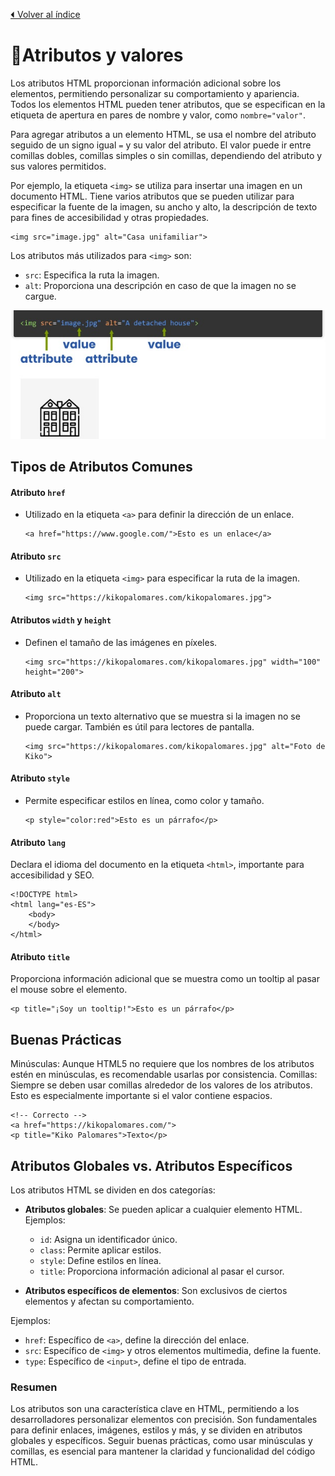 [⏴ Volver al índice](../../README.md#índice-del-curso-html)

# 📌Atributos y valores
Los atributos HTML proporcionan información adicional sobre los elementos, permitiendo personalizar su comportamiento y apariencia. Todos los elementos HTML pueden tener atributos, que se especifican en la etiqueta de apertura en pares de nombre y valor, como `nombre="valor"`.

Para agregar atributos a un elemento HTML, se usa el nombre del atributo seguido de un signo igual `=` y su valor del atributo. El valor puede ir entre comillas dobles, comillas simples o sin comillas, dependiendo del atributo y sus valores permitidos.

Por ejemplo, la etiqueta `<img>` se utiliza para insertar una imagen en un documento HTML. Tiene varios atributos que se pueden utilizar para especificar la fuente de la imagen, su ancho y alto, la descripción de texto para fines de accesibilidad y otras propiedades.

    <img src="image.jpg" alt="Casa unifamiliar">

Los atributos más utilizados para `<img>` son:

 - `src`: Especifica la ruta la imagen.
 - `alt`: Proporciona una descripción en caso de que la imagen no se cargue.

![Imagen de ejemplo](../../imagenes/detached_house.jpg)

## Tipos de Atributos Comunes

#### Atributo `href`
- Utilizado en la etiqueta `<a>` para definir la dirección de un enlace.

      <a href="https://www.google.com/">Esto es un enlace</a>

#### Atributo `src`
- Utilizado en la etiqueta `<img>` para especificar la ruta de la imagen.

      <img src="https://kikopalomares.com/kikopalomares.jpg">

#### Atributos `width` y `height`
- Definen el tamaño de las imágenes en píxeles.

      <img src="https://kikopalomares.com/kikopalomares.jpg" width="100" height="200">

#### Atributo `alt`
- Proporciona un texto alternativo que se muestra si la imagen no se puede cargar. También es útil para lectores de pantalla.

      <img src="https://kikopalomares.com/kikopalomares.jpg" alt="Foto de Kiko">

#### Atributo `style`
- Permite especificar estilos en línea, como color y tamaño.

      <p style="color:red">Esto es un párrafo</p>

#### Atributo `lang`
Declara el idioma del documento en la etiqueta `<html>`, importante para accesibilidad y SEO.

    <!DOCTYPE html>
    <html lang="es-ES">
        <body>
        </body>
    </html>

#### Atributo `title`
Proporciona información adicional que se muestra como un tooltip al pasar el mouse sobre el elemento.

    <p title="¡Soy un tooltip!">Esto es un párrafo</p>

## Buenas Prácticas
Minúsculas: Aunque HTML5 no requiere que los nombres de los atributos estén en minúsculas, es recomendable usarlas por consistencia.
Comillas: Siempre se deben usar comillas alrededor de los valores de los atributos. Esto es especialmente importante si el valor contiene espacios.

    <!-- Correcto -->
    <a href="https://kikopalomares.com/">
    <p title="Kiko Palomares">Texto</p>


## Atributos Globales vs. Atributos Específicos

Los atributos HTML se dividen en dos categorías:

- **Atributos globales**: Se pueden aplicar a cualquier elemento HTML. Ejemplos:

  - `id`: Asigna un identificador único.
  - `class`: Permite aplicar estilos.
  - `style`: Define estilos en línea.
  - `title`: Proporciona información adicional al pasar el cursor.

- **Atributos específicos de elementos**: Son exclusivos de ciertos elementos y afectan su comportamiento.

 Ejemplos:
  - `href`: Específico de `<a>`, define la dirección del enlace.
  - `src`: Específico de `<img>` y otros elementos multimedia, define la fuente.
  - `type`: Específico de `<input>`, define el tipo de entrada.

  ### Resumen
  Los atributos son una característica clave en HTML, permitiendo a los desarrolladores personalizar elementos con precisión. Son fundamentales para definir enlaces, imágenes, estilos y más, y se dividen en atributos globales y específicos. Seguir buenas prácticas, como usar minúsculas y comillas, es esencial para mantener la claridad y funcionalidad del código HTML.




